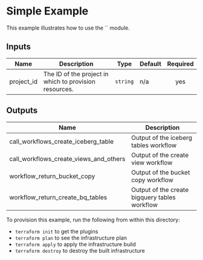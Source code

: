 # Simple Example

This example illustrates how to use the `` module.

<!-- BEGINNING OF PRE-COMMIT-TERRAFORM DOCS HOOK -->
## Inputs

| Name | Description | Type | Default | Required |
|------|-------------|------|---------|:--------:|
| project\_id | The ID of the project in which to provision resources. | `string` | n/a | yes |

## Outputs

| Name | Description |
|------|-------------|
| call\_workflows\_create\_iceberg\_table | Output of the iceberg tables workflow |
| call\_workflows\_create\_views\_and\_others | Output of the create view workflow |
| workflow\_return\_bucket\_copy | Output of the bucket copy workflow |
| workflow\_return\_create\_bq\_tables | Output of the create bigquery tables workflow |

<!-- END OF PRE-COMMIT-TERRAFORM DOCS HOOK -->

To provision this example, run the following from within this directory:
- `terraform init` to get the plugins
- `terraform plan` to see the infrastructure plan
- `terraform apply` to apply the infrastructure build
- `terraform destroy` to destroy the built infrastructure
